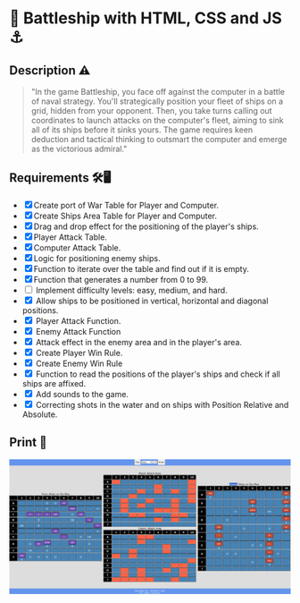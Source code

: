 # 🚢 Battleship with HTML, CSS and JS ⚓

## Description ⚠️

> "In the game Battleship, you face off against the computer in a battle of naval strategy. You'll strategically position your fleet of ships on a grid, hidden from your opponent. Then, you take turns calling out coordinates to launch attacks on the computer's fleet, aiming to sink all of its ships before it sinks yours. The game requires keen deduction and tactical thinking to outsmart the computer and emerge as the victorious admiral."

## Requirements 🛠️🖥️

- <input type="checkbox" checked>Create port of War Table for Player and Computer.
- <input type="checkbox" checked>Create Ships Area Table for Player and Computer.
- <input type="checkbox" checked>Drag and drop effect for the positioning of the player's ships.
- <input type="checkbox" checked>Player Attack Table.
- <input type="checkbox" checked>Computer Attack Table.
- <input type="checkbox" checked>Logic for positioning enemy ships.
- <input type="checkbox" checked>Function to iterate over the table and find out if it is empty.
- <input type="checkbox" checked>Function that generates a number from 0 to 99.
- <input type="checkbox" > Implement difficulty levels: easy, medium, and hard.
- <input type="checkbox" checked> Allow ships to be positioned in vertical, horizontal and diagonal positions.
- <input type="checkbox" checked> Player Attack Function.
- <input type="checkbox" checked> Enemy Attack Function
- <input type="checkbox" checked> Attack effect in the enemy area and in the player's area.
- <input type="checkbox" checked> Create Player Win Rule.
- <input type="checkbox" checked> Create Enemy Win Rule
- <input type="checkbox" checked> Function to read the positions of the player's ships and check if all ships are affixed.
- <input type="checkbox" checked> Add sounds to the game.
- <input type="checkbox" checked> Correcting shots in the water and on ships with Position Relative and Absolute.

## Print 📸

<img src="assets/img/battleship-image.png">
